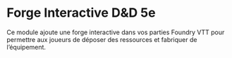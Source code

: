 # Forge Interactive D&D 5e

Ce module ajoute une forge interactive dans vos parties Foundry VTT pour permettre aux joueurs de déposer des ressources et fabriquer de l’équipement.